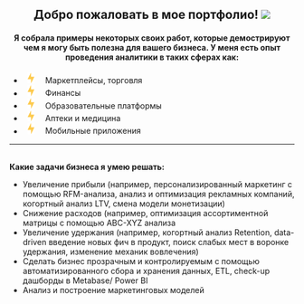 <h2 align="center">Добро пожаловать в мое портфолио! </a>
<img src="https://github.com/blackcater/blackcater/raw/main/images/Hi.gif" height="32"/></h1>
<h4 align="center">Я собрала примеры некоторых своих работ, которые демострируют чем я могу быть полезна для вашего бизнеса. У меня есть опыт проведения аналитики в таких сферах как: </h4>

- &nbsp;&nbsp;<img src="https://github.com/Liatrissa/Liatrissa/blob/main/image/lightning.gif?raw=true" width="12" />&nbsp;&nbsp;&nbsp;&nbsp; Маркетплейсы, торговля <br>
- &nbsp;&nbsp;<img src="https://github.com/Liatrissa/Liatrissa/blob/main/image/lightning.gif?raw=true" width="12" />&nbsp;&nbsp;&nbsp;&nbsp; Финансы <br>
- &nbsp;&nbsp;<img src="https://github.com/Liatrissa/Liatrissa/blob/main/image/lightning.gif?raw=true" width="12" />&nbsp;&nbsp;&nbsp;&nbsp; Образовательные платформы <br>
- &nbsp;&nbsp;<img src="https://github.com/Liatrissa/Liatrissa/blob/main/image/lightning.gif?raw=true" width="12" />&nbsp;&nbsp;&nbsp;&nbsp; Аптеки и медицина <br>
- &nbsp;&nbsp;<img src="https://github.com/Liatrissa/Liatrissa/blob/main/image/lightning.gif?raw=true" width="12" />&nbsp;&nbsp;&nbsp;&nbsp; Мобильные приложения <br>

<hr></hr>

<br> **Какие задачи бизнеса я умею решать:** <br>

- Увеличение прибыли (например, персонализированный маркетинг с помощью RFM-анализа, анализ и оптимизация рекламных компаний, когортный анализ LTV, смена модели монетизации) <br>
- Снижение расходов (например, оптимизация ассортиментной матрицы с помощью ABC-XYZ анализа <br>
- Увеличение удержания (например, когортный анализ Retention, data-driven введение новых фич в продукт, поиск слабых мест в воронке удержания, изменение механик вовлечения) <br>
- Сделать бизнес прозрачным и контролируемым с помощью автоматизированного сбора и хранения данных, ETL, check-up дашборды в Metabase/ Power BI<br>
- Анализ и построение маркетинговых моделей <br>
